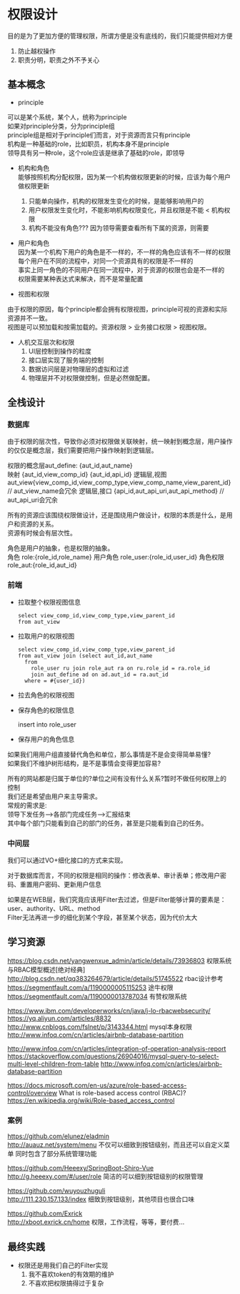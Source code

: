 # 权限设计

目的是为了更加方便的管理权限，所谓方便是没有底线的，我们只能提供相对方便

1. 防止越权操作  
2. 职责分明，职责之外不予关心  

## 基本概念

- principle  

可以是某个系统，某个人，统称为principle  
如果对principle分类，分为principle组  
principle组是相对于principle们而言，对于资源而言只有principle  
机构是一种基础的role，比如职员，机构本身不是principle  
领导具有另一种role，这个role应该是继承了基础的role，即领导  

- 机构和角色  
  能够按照机构分配权限，因为某一个机构做权限更新的时候，应该为每个用户做权限更新  
  1. 只能单向操作，机构的权限发生变化的时候，是能够影响用户的  
  2. 用户权限发生变化时，不能影响机构权限变化，并且权限是不能 < 机构权限  
  3. 机构不能没有角色??? 因为领导需要查看所有下属的资源，则需要  

- 用户和角色  
  因为某一个机构下用户的角色是不一样的，不一样的角色应该有不一样的权限  
  每个用户在不同的流程中，对同一个资源具有的权限是不一样的  
  事实上同一角色的不同用户在同一流程中，对于资源的权限也会是不一样的  
  权限需要某种表达式来解决，而不是常量配置  

- 视图和权限  

由于权限的原因，每个principle都会拥有权限视图，principle可视的资源和实际资源并不一致。  
视图是可以预加载和按需加载的。资源权限 > 业务接口权限 > 视图权限。  

- 人机交互层次和权限  
  1. UI层控制到操作的粒度
  2. 接口层实现了服务端的控制
  3. 数据访问层是对物理层的虚拟和过滤
  4. 物理层并不对权限做控制，但是必然做配置。

## 全栈设计

### 数据库

由于权限的层次性，导致你必须对权限做关联映射，统一映射到概念层，用户操作的仅仅是概念层，我们需要把用户操作映射到逻辑层。  

权限的概念层aut_define: {aut_id,aut_name}  
映射 {aut_id,view_comp_id} {aut_id,api_id}
逻辑层,视图 aut_view{view_comp_id,view_comp_type,view_comp_name,view_parent_id}  // aut_view_name会冗余
逻辑层,接口 {api_id,aut_api_uri,aut_api_method} // aut_api_uri会冗余

所有的资源应该围绕权限做设计，还是围绕用户做设计，权限的本质是什么，是用户和资源的关系。  
资源有时候会有层次性。  

角色是用户的抽象，也是权限的抽象。  
角色 role:{role_id,role_name}
用户角色 role_user:{role_id,user_id}
角色权限 role_aut:{role_id,aut_id}

### 前端  

- 拉取整个权限视图信息

  ```{}
  select view_comp_id,view_comp_type,view_parent_id
  from aut_view
  ```

- 拉取用户的权限视图

  ```{}
  select view_comp_id,view_comp_type,view_parent_id
  from aut_view join (select aut_id,aut_name
    from
      role_user ru join role_aut ra on ru.role_id = ra.role_id
      join aut_define ad on ad.aut_id = ra.aut_id
    where = #{user_id})
  ```

- 拉去角色的权限视图

- 保存角色的权限信息

  insert into role_user

- 保存用户的角色信息

如果我们用用户组直接替代角色和单位，那么事情是不是会变得简单易懂?  
如果我们不维护树形结构，是不是事情会变得更加容易?  

所有的网站都是归属于单位的?单位之间有没有什么关系?暂时不做任何权限上的控制  
我们还是希望由用户来主导需求。  
常规的需求是:  
领导下发任务-->各部门完成任务-->汇报结束  
其中每个部门只能看到自己的部门的任务，甚至是只能看到自己的任务。  

### 中间层

我们可以通过VO+细化接口的方式来实现。

对于数据库而言，不同的权限是相同的操作：修改表单、审计表单；修改用户密码、重置用户密码、更新用户信息  

如果是在WEB层，我们究竟应该用Filter去过滤，但是Filter能够计算的要素是：user、authority、URL、method  
Filter无法再进一步的细化到某个字段，甚至某个状态，因为代价太大  

## 学习资源  

https://blog.csdn.net/yangwenxue_admin/article/details/73936803  权限系统与RBAC模型概述[绝对经典]  
http://blog.csdn.net/qq383264679/article/details/51745522 rbac设计参考  
https://segmentfault.com/a/1190000005115253 途牛权限  
https://segmentfault.com/a/1190000013787034 有赞权限系统

https://www.ibm.com/developerworks/cn/java/j-lo-rbacwebsecurity/   
https://yq.aliyun.com/articles/8832  
http://www.cnblogs.com/fslnet/p/3143344.html mysql本身权限  
http://www.infoq.com/cn/articles/airbnb-database-partition  

http://www.infoq.com/cn/articles/integration-of-operation-analysis-report  
https://stackoverflow.com/questions/26904016/mysql-query-to-select-multi-level-children-from-table 
http://www.infoq.com/cn/articles/airbnb-database-partition

https://docs.microsoft.com/en-us/azure/role-based-access-control/overview  What is role-based access control (RBAC)?  
https://en.wikipedia.org/wiki/Role-based_access_control 

### 案例

https://github.com/elunez/eladmin  
http://auauz.net/system/menu  不仅可以细致到按钮级别，而且还可以自定义菜单  同时包含了部分系统管理功能  

https://github.com/Heeexy/SpringBoot-Shiro-Vue  
http://g.heeexy.com/#/user/role 简洁的可以细到按钮级别的权限管理  

https://github.com/wuyouzhuguli  
http://111.230.157.133/index  细致到按钮级别，其他项目也很合口味

https://github.com/Exrick  
http://xboot.exrick.cn/home 权限，工作流程，等等，要付费...  

## 最终实践

- 权限还是用我们自己的Filter实现
   1. 我不喜欢token的有效期的维护
   2. 不喜欢把权限搞得过于复杂
